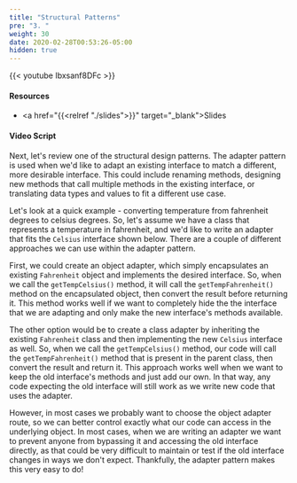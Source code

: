 ```yaml
---
title: "Structural Patterns"
pre: "3. "
weight: 30
date: 2020-02-28T00:53:26-05:00
hidden: true
---
```


{{< youtube Ibxsanf8DFc >}}

#### Resources

* <a href="{{<relref "./slides">}}" target="_blank">Slides</a>

#### Video Script

Next, let's review one of the structural design patterns. The adapter pattern is used when we'd like to adapt an existing interface to match a different, more desirable interface. This could include renaming methods, designing new methods that call multiple methods in the existing interface, or translating data types and values to fit a different use case. 

Let's look at a quick example - converting temperature from fahrenheit degrees to celsius degrees. So, let's assume we have a class that represents a temperature in fahrenheit, and we'd like to write an adapter that fits the `Celsius` interface shown below. There are a couple of different approaches we can use within the adapter pattern.

First, we could create an object adapter, which simply encapsulates an existing `Fahrenheit` object and implements the desired interface. So, when we call the `getTempCelsius()` method, it will call the `getTempFahrenheit()` method on the encapsulated object, then convert the result before returning it. This method works well if we want to completely hide the the interface that we are adapting and only make the new interface's methods available.

The other option would be to create a class adapter by inheriting the existing `Fahrenheit` class and then implementing the new `Celsius` interface as well. So, when we call the `getTempCelsius()` method, our code will call the `getTempFahrenheit()` method that is present in the parent class, then convert the result and return it. This approach works well when we want to keep the old interface's methods and just add our own. In that way, any code expecting the old interface will still work as we write new code that uses the adapter. 

However, in most cases we probably want to choose the object adapter route, so we can better control exactly what our code can access in the underlying object. In most cases, when we are writing an adapter we want to prevent anyone from bypassing it and accessing the old interface directly, as that could be very difficult to maintain or test if the old interface changes in ways we don't expect. Thankfully, the adapter pattern makes this very easy to do!